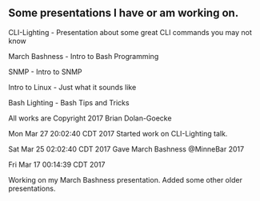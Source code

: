 
Some presentations I have or am working on.
-------------------------------------------


CLI-Lighting - Presentation about some great CLI commands you may not know

March Bashness - Intro to Bash Programming

SNMP - Intro to SNMP

Intro to Linux - Just what it sounds like

Bash Lighting - Bash Tips and Tricks


All works are 
  Copyright 2017 Brian Dolan-Goecke



Mon Mar 27 20:02:40 CDT 2017
Started work on CLI-Lighting talk.

Sat Mar 25 02:02:40 CDT 2017
Gave March Bashness @MinneBar 2017

Fri Mar 17 00:14:39 CDT 2017

Working on my March Bashness presentation.
Added some other older presentations.

